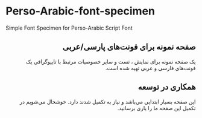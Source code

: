 # Perso-Arabic-font-specimen
Simple Font Specimen for Perso-Arabic Script Font

<div dir=rtl>


## صفحه نمونه برای فونت‌های پارسی/عربی 
یک صفحه نمونه برای نمایش ، تست و سایر خصوصیات مرتبط با تایپوگرافی یک فونت‌های فارسی و عربی تهیه شده است.


## همکاری در توسعه
این صفحه بسیار ابتدایی می‌باشد و نیاز به تکمیل شدند دارد. خوشحال می‌شویم در تکمیل این صفحه ما را یاری برسانید.